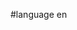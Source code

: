 #language en


<div style="overflow:auto;height:1px;">
[http://9ubba-free-porn.info/76617395/index.html bikini wax yourself]
[http://9ubba-free-porn.info/76617395/is-armistead-maupin-gay.html is armistead maupin gay]
[http://9ubba-free-porn.info/12410963/index.html adult friends kingsport tennessee]
[http://9ubba-free-porn.info/12410963/rhino-video-vault.html rhino video vault]
[http://9ubbb-free-porn.info/78188663/index.html hot babes partner condom breaks]
[http://9ubbb-free-porn.info/78188663/babylon-5-tv-show-schedule.html babylon 5 tv show schedule]
[http://9ubbb-free-porn.info/37046501/index.html young webcam babes]
[http://9ubbb-free-porn.info/37046501/free-straight-porn-trailers.html free straight porn trailers]
[http://9ubbc-free-porn.info/50867482/index.html massage san francisco de la lie s]
[http://9ubbc-free-porn.info/50867482/polevault-video.html polevault video]
[http://9ubbc-free-porn.info/34603333/index.html young joc-city i luc]
[http://9ubbc-free-porn.info/34603333/my-sex-change.html my sex change]
[http://9ubbd-free-porn.info/28490632/index.html paige davis nude]
[http://9ubbd-free-porn.info/28490632/nasty-picture-jokes.html nasty picture jokes]
[http://9ubbd-free-porn.info/42267392/index.html painting teen walls]
[http://9ubbd-free-porn.info/42267392/asian-apparel.html asian apparel]
[http://9ubbe-free-porn.info/25458918/index.html ncaa free streaming video]
[http://9ubbe-free-porn.info/25458918/young-shemale-gallery.html young shemale gallery]
[http://9ubbe-free-porn.info/78915872/index.html zero compensating planimeter]
[http://9ubbe-free-porn.info/78915872/hentai-sex-sites.html hentai sex sites]
[http://9ubbf-free-porn.info/86409945/index.html 8 inch dildos]
[http://9ubbf-free-porn.info/86409945/at-risk-teens-and-crime-rates.html at risk teens and crime rates]
[http://9ubbf-free-porn.info/33284944/index.html xxx iceland]
[http://9ubbf-free-porn.info/33284944/buy-hentai-dvds.html buy hentai dvds]
[http://9ubbg-free-porn.info/62883002/index.html finny pictures]
[http://9ubbg-free-porn.info/62883002/how-to-strech-your-pussy.html how to strech your pussy]
[http://9ubbg-free-porn.info/00917820/index.html mature women masturbating]
[http://9ubbg-free-porn.info/00917820/young-uncircumcised-penis.html young uncircumcised penis]
[http://9ubbh-free-porn.info/76779766/index.html agony aunt teen]
[http://9ubbh-free-porn.info/76779766/writing-picture-books.html writing picture books]
[http://9ubbh-free-porn.info/49629833/index.html maxwell movies]
[http://9ubbh-free-porn.info/49629833/do-i-have-genital-herpes-.html do i have genital herpes?]
[http://9ubbi-free-porn.info/12029317/index.html pictures of prasa canerio]
[http://9ubbi-free-porn.info/12029317/free-audio-christmas-stories.html free audio christmas stories]
[http://9ubbi-free-porn.info/25249557/index.html free pee movies galleries]
[http://9ubbi-free-porn.info/25249557/naked-fourteen-year-olds.html naked fourteen year olds]
[http://9ubbj-free-porn.info/30626767/index.html babe zahairas]
[http://9ubbj-free-porn.info/30626767/philip-k-dick-stories.html philip k. dick stories]
[http://9ubbj-free-porn.info/58962642/index.html mature panty clips]
[http://9ubbj-free-porn.info/58962642/young-avengers-season-2.html young avengers season 2]
[http://9ubbk-free-porn.info/59169782/index.html teen- twins]
[http://9ubbk-free-porn.info/59169782/duck-productscatolog.html duck productscatolog]
[http://9ubbk-free-porn.info/84474311/index.html adderall adult]
[http://9ubbk-free-porn.info/84474311/jon-and-cbaby-monroe.html jon and cbaby monroe]
[http://9ubbl-free-porn.info/07250185/index.html free full length lesiban sex videos]
[http://9ubbl-free-porn.info/07250185/family-picture-gallery.html family picture gallery]
[http://9ubbl-free-porn.info/37399167/index.html women fucking dogs and horses and farmanimals]
[http://9ubbl-free-porn.info/37399167/adult-book-store.html adult+book+store]
[http://9ubbm-free-porn.info/89248547/index.html free hilarious pictures]
[http://9ubbm-free-porn.info/89248547/calvin-and-hobbes-fucking.html calvin and hobbes fucking]
[http://9ubbm-free-porn.info/10557405/index.html clutch+music+videos]
[http://9ubbm-free-porn.info/10557405/a-deep-analysis-on-the-uk-media-industry-structure.html a deep analysis on the uk media industry+ structure]
[http://9ubbn-free-porn.info/18448096/index.html free twilight pictures]
[http://9ubbn-free-porn.info/18448096/sexy-womens-jeans-uk.html sexy womens jeans uk]
[http://9ubbn-free-porn.info/06108321/index.html collections for teen rooms]
[http://9ubbn-free-porn.info/06108321/full-length-animal-p-o-r-n-movies.html full length animal p o r n movies]
[http://9ubbo-free-porn.info/30303183/index.html eastern washington u-pick]
[http://9ubbo-free-porn.info/30303183/kate-hudson-showing-tits.html kate hudson showing tits]
[http://9ubbo-free-porn.info/84400555/index.html brittney spears pussy shots]
[http://9ubbo-free-porn.info/84400555/signs-he-wants-you-to-be-his-girlfriend.html signs he wants you to be his girlfriend]
[http://9ubbp-free-porn.info/96257943/index.html nudegirfriends]
[http://9ubbp-free-porn.info/96257943/11-nudes.html 11 nudes]
[http://9ubbp-free-porn.info/95786479/index.html jenny hill boobs videos]
[http://9ubbp-free-porn.info/95786479/hockey-in-the-winter-olymnpics.html hockey in the winter olymnpics]
[http://9ubbq-free-porn.info/72076148/index.html prince lyrics for girlfriend]
[http://9ubbq-free-porn.info/72076148/hairy-teen-sex.html hairy teen sex]
[http://9ubbq-free-porn.info/11163864/index.html hey pretty baby don't you know it ain't my fault]
[http://9ubbq-free-porn.info/11163864/regional-celebrity.html regional celebrity]
[http://9ubbr-free-porn.info/16487819/index.html marquis de sade and masturbation]
[http://9ubbr-free-porn.info/16487819/hot-naked-school-teachers-pictures.html hot naked school teachers pictures]
[http://9ubbr-free-porn.info/22264908/index.html tankgirl + portland]
[http://9ubbr-free-porn.info/22264908/kids-fucking-their-moms.html kids fucking their moms]
[http://9ubbs-free-porn.info/96748487/index.html pictures of paratroopers]
[http://9ubbs-free-porn.info/96748487/erotic-lust-stories.html erotic lust stories]
[http://9ubbs-free-porn.info/32075604/index.html celebration of family recovery]
[http://9ubbs-free-porn.info/32075604/nurses-agency-registration-ireland.html nurses agency registration ireland]
[http://9ubbt-free-porn.info/16407903/index.html looking for gril for sex]
[http://9ubbt-free-porn.info/16407903/volcanic-ash-analysis-salvador.html volcanic ash analysis salvador]
[http://9ubbt-free-porn.info/94979488/index.html pornbot hack crack serial]
[http://9ubbt-free-porn.info/94979488/pictures-of-lymphocele-on-the-penis.html pictures of lymphocele on the penis]
[http://9ubbk-free-porn.info/94863502/index.html 1996 dakota pictures]
[http://9ubbk-free-porn.info/94863502/idian-sex-girls-wife.html idian sex girls wife]
[http://9ubbk-free-porn.info/89737409/index.html 2006 teenage depression]
[http://9ubbk-free-porn.info/89737409/beautiful-girl-fucking.html beautiful girl fucking]
[http://9ubbl-free-porn.info/21195523/index.html asian style furniture stores]
[http://9ubbl-free-porn.info/21195523/sex-girls-photos.html sex girls photos]
[http://9ubbl-free-porn.info/05322591/index.html sister nudes]
[http://9ubbl-free-porn.info/05322591/what-time-of-the-period-to-have-sex.html what time of the period to have sex]
[http://9ubbm-free-porn.info/66494668/index.html white lotus flower pictures]
[http://9ubbm-free-porn.info/66494668/gadball-news-source-abc-news-top-stories.html gadball news source abc news top stories]
[http://9ubbm-free-porn.info/91839703/index.html coolio video gangster paradise]
[http://9ubbm-free-porn.info/91839703/korn-make-me-bad-video.html korn make me bad\video]
[http://9ubbn-free-porn.info/56986053/index.html girlauthorities]
[http://9ubbn-free-porn.info/56986053/ryhtem-method-for-safe-sex.html ryhtem method for safe sex]
[http://9ubbn-free-porn.info/54708499/index.html allumilite massage tables]
[http://9ubbn-free-porn.info/54708499/babygspot.html babygspot]
[http://9ubbo-free-porn.info/92893867/index.html sexual positions pictured]
[http://9ubbo-free-porn.info/92893867/adult-aspergers-and-schizophrenia.html adult aspergers and schizophrenia]
[http://9ubbo-free-porn.info/36601210/index.html asian bushes]
[http://9ubbo-free-porn.info/36601210/info-porn-remember-teen-tgp.html info porn remember teen tgp]
[http://9ubbp-free-porn.info/55550224/index.html houston, tx movies]
[http://9ubbp-free-porn.info/55550224/pictuers-of-clothes-from-clip-art.html pictuers of clothes from clip art]
[http://9ubbp-free-porn.info/90108622/index.html farscape videogame]
[http://9ubbp-free-porn.info/90108622/teen-pregannacy.html teen pregannacy]
[http://9ubbq-free-porn.info/98378559/index.html alexander hamilton + historical movies + download]
[http://9ubbq-free-porn.info/98378559/lack-of-freedom-of-expression-in-teenagers.html lack of freedom of expression in teenagers]
[http://9ubbq-free-porn.info/00673320/index.html picture boarder frames]
[http://9ubbq-free-porn.info/00673320/picture-of-the-stomach.html picture of the stomach]
[http://9ubbr-free-porn.info/63142406/index.html midlands sexy escorts]
[http://9ubbr-free-porn.info/63142406/table-salt-pics.html table salt pics]
[http://9ubbr-free-porn.info/22414134/index.html age regression videos]
[http://9ubbr-free-porn.info/22414134/america-s-next-top-model-covergirl.html america's next top model covergirl]
[http://9ubbs-free-porn.info/37449852/index.html teen dirthday party themes]
[http://9ubbs-free-porn.info/37449852/nude-male-celebs.html nude male celebs]
[http://9ubbs-free-porn.info/73151337/index.html alissa milano sex tape]
[http://9ubbs-free-porn.info/73151337/london-brige-video.html london brige video]
[http://9ubbt-free-porn.info/20017206/index.html anime games xxx]
[http://9ubbt-free-porn.info/20017206/having-my-baby-paul-anka.html having my baby paul anka]
[http://9ubbt-free-porn.info/69364814/index.html babes,net]
[http://9ubbt-free-porn.info/69364814/dudley-moore-was-gay.html dudley moore was gay]
[http://9ubbk-free-porn.info/17308447/index.html baby octopus zoo]
[http://9ubbk-free-porn.info/17308447/teenage-employment-and-family-conflicts.html teenage employment and family conflicts]
[http://9ubbk-free-porn.info/20683601/index.html amazing yo yo vedio]
[http://9ubbk-free-porn.info/20683601/stop-sign-pictures-images-clipart.html stop sign pictures images clipart]
[http://9ubbl-free-porn.info/59405962/index.html pennypicherny]
[http://9ubbl-free-porn.info/59405962/teenager-boys.html teenager boys]
[http://9ubbl-free-porn.info/16525176/index.html tits ass blowjob cum her pussy cunt slut andnot gay]
[http://9ubbl-free-porn.info/16525176/dad-babysitter.html dad babysitter]
[http://9ubbm-free-porn.info/94834824/index.html baby raccoons for sale]
[http://9ubbm-free-porn.info/94834824/douching-movies.html douching movies]
[http://9ubbm-free-porn.info/18281499/index.html laughing video's]
[http://9ubbm-free-porn.info/18281499/hot-teens-naked.html hot teens naked]
[http://9ubbn-free-porn.info/56021077/index.html baby oil on tits]
[http://9ubbn-free-porn.info/56021077/rozita-sex-website.html rozita sex website]
[http://9ubbn-free-porn.info/11780703/index.html free amature sex video links]
[http://9ubbn-free-porn.info/11780703/baby-einstein-party.html baby einstein party]
[http://9ubbo-free-porn.info/79654810/index.html boy dog sex]
[http://9ubbo-free-porn.info/79654810/sex-education-in-the-phiippines.html sex education in the phiippines]
[http://9ubbo-free-porn.info/37849909/index.html free adult nude webcam chats]
[http://9ubbo-free-porn.info/37849909/masturbatioin-techniques.html masturbatioin techniques]
[http://9ubbp-free-porn.info/41674814/index.html julian's porn website hugecocks]
[http://9ubbp-free-porn.info/41674814/trash-pickup-in-berthoud-co-.html trash pickup in berthoud co.]
[http://9ubbp-free-porn.info/77072229/index.html dorm sex clips]
[http://9ubbp-free-porn.info/77072229/misty-may-porn.html misty may porn]
[http://9ubbq-free-porn.info/18149821/index.html choppy haircut pictures]
[http://9ubbq-free-porn.info/18149821/baby-food-recalls.html baby food recalls]
[http://9ubbq-free-porn.info/22130156/index.html girls with big jugs]
[http://9ubbq-free-porn.info/22130156/cartoon-totally-spies-nudex.html cartoon totally spies nudex]
[http://9ubbr-free-porn.info/11031022/index.html polliana pics]
[http://9ubbr-free-porn.info/11031022/alyson-michalka-fack-nude.html alyson michalka fack nude]
</div>
